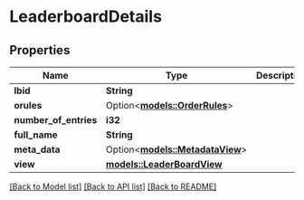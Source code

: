 # LeaderboardDetails

## Properties

Name | Type | Description | Notes
------------ | ------------- | ------------- | -------------
**lbid** | **String** |  | 
**orules** | Option<[**models::OrderRules**](OrderRules.md)> |  | [optional]
**number_of_entries** | **i32** |  | 
**full_name** | **String** |  | 
**meta_data** | Option<[**models::MetadataView**](MetadataView.md)> |  | [optional]
**view** | [**models::LeaderBoardView**](LeaderBoardView.md) |  | 

[[Back to Model list]](../README.md#documentation-for-models) [[Back to API list]](../README.md#documentation-for-api-endpoints) [[Back to README]](../README.md)


